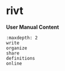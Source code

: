 # **rivt**   

**User Manual Content**

```{toctree}
:maxdepth: 2
write
organize
share
definitions
online
```






